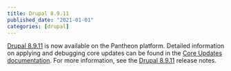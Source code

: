 ```yaml
---
title: Drupal 8.9.11
published_date: "2021-01-01"
categories: [drupal]
---
```

[Drupal 8.9.11](https://www.drupal.org/project/drupal/releases/8.9.11) is now available on the Pantheon platform. Detailed information on applying and debugging core updates can be found in the [Core Updates documentation](/core-updates). For more information, see the [Drupal 8.9.11](https://www.drupal.org/project/drupal/releases/8.9.11) release notes.
